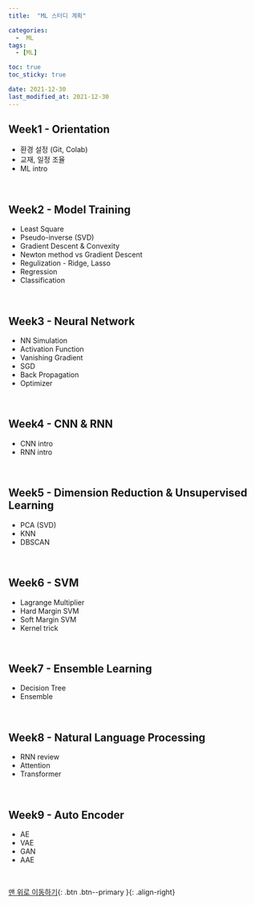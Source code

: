 ```yaml
---
title:  "ML 스터디 계획" 

categories:
  -  ML
tags:
  - [ML]

toc: true
toc_sticky: true

date: 2021-12-30
last_modified_at: 2021-12-30
---
```


## Week1 - Orientation
- 환경 설정 (Git, Colab)
- 교재, 일정 조율
- ML intro


<br>


## Week2 - Model Training
- Least Square
- Pseudo-inverse (SVD)
- Gradient Descent & Convexity
- Newton method vs Gradient Descent
- Regulization - Ridge, Lasso
- Regression
- Classification


<br>


## Week3 - Neural Network
- NN Simulation
- Activation Function
- Vanishing Gradient
- SGD
- Back Propagation
- Optimizer


<br>


## Week4 - CNN & RNN
- CNN intro
- RNN intro


<br>


## Week5 - Dimension Reduction & Unsupervised Learning
- PCA (SVD)
- KNN
- DBSCAN


<br>


## Week6 - SVM
- Lagrange Multiplier
- Hard Margin SVM
- Soft Margin SVM
- Kernel trick


<br>


## Week7 - Ensemble Learning
- Decision Tree
- Ensemble


<br>


## Week8 - Natural Language Processing
- RNN review
- Attention
- Transformer


<br>


## Week9 - Auto Encoder
- AE 
- VAE 
- GAN
- AAE


<br>


[맨 위로 이동하기](#){: .btn .btn--primary }{: .align-right}